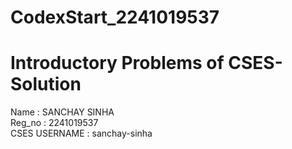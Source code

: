 # CodexStart_2241019537
# Introductory Problems of CSES-Solution
Name : SANCHAY SINHA  <br>
Reg_no : 2241019537   <br>
CSES USERNAME : sanchay-sinha
